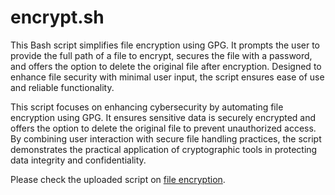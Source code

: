 # encrypt.sh
This Bash script simplifies file encryption using GPG. It prompts the user to provide the full path of a file to encrypt, secures the file with a password, and offers the option to delete the original file after encryption. Designed to enhance file security with minimal user input, the script ensures ease of use and reliable functionality.

This script focuses on enhancing cybersecurity by automating file encryption using GPG. It ensures sensitive data is securely encrypted and offers the option to delete the original file to prevent unauthorized access. By combining user interaction with secure file handling practices, the script demonstrates the practical application of cryptographic tools in protecting data integrity and confidentiality.


Please check the uploaded script on [file encryption]((https://github.com/TayLuo/encrypt.sh/blob/main/encrypt.sh)). 
